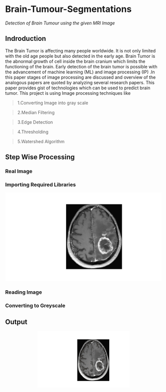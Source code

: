 # Brain-Tumour-Segmentations
*Detection of Brain Tumour using the given MRI Image*

## Indroduction 

 The Brain Tumor is affecting many people worldwide. It is not only limited with the old age people but also detected in the early age. Brain Tumor is the abnormal growth of cell inside the brain cranium which limits the functioning of the brain. Early detection of the brain tumor is possible with the advancement of machine learning (ML) and image processing (IP) .In this paper stages of image processing are discussed and overview of the analogous papers are quoted by analyzing several research papers. This paper provides gist of technologies which can be used to predict brain tumor.
 This project is using Image processing techniques like 
 >1.Converting Image into gray scale
 
 >2.Median Filtering
 
 >3.Edge Detection
 
 >4.Thresholding
 
 >5.Watershed Algorithm
 
 ## Step Wise Processing
 
 ### Real Image
 
 
 ### Importing Required Libraries
![GitHub Logo](/img/1.png)

### Reading Image

 
 ### Converting to Greyscale
 
 

## Output

<p align="center"> <img src="output_brain.gif"/> </p>

